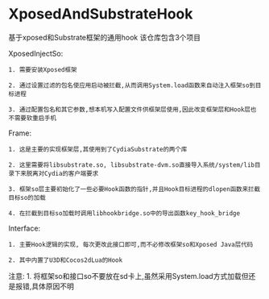 # XposedAndSubstrateHook
基于xposed和Substrate框架的通用hook
该仓库包含3个项目

XposedInjectSo:

    1. 需要安装Xposed框架
    
    2. 通过设置过滤的包名使应用启动被拦截,从而调用System.load函数来自动注入框架so到目标进程
    
    3. 通过配置包名和其它参数,想本机写入配置文件供框架层使用,因此改变框架层和Hook层也不需要软重启手机
    
Frame:

    1. 这是主要的实现框架层,其使用到了CydiaSubstrate的两个库
    
    2. 这里需要将libsubstrate.so, libsubstrate-dvm.so直接导入系统/system/lib目录下来脱离对Cydia的客户端要求
    
    3. 框架so层主要初始化了一些必要Hook函数的指针,并且Hook目标进程的dlopen函数来拦截目标so的加载
    
    4. 在拦截到目标so加载时调用libhookbridge.so中的导出函数key_hook_bridge
    
Interface:

    1. 主要Hook逻辑的实现, 每次更改此接口即可,而不必修改框架so和Xposed Java层代码
    
    2. 其中内置了U3D和Cocos2dLua的Hook 
    
注意: 
    1. 将框架so和接口so不要放在sd卡上,虽然采用System.load方式加载但还是报错,具体原因不明
    
